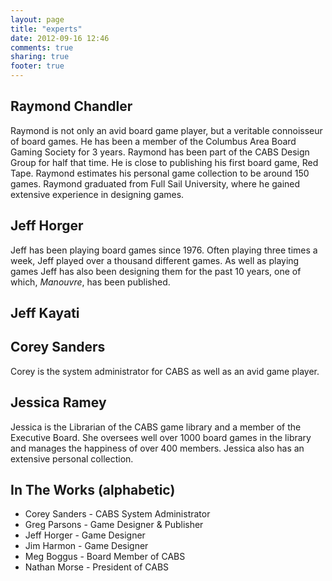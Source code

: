 ```yaml
---
layout: page
title: "experts"
date: 2012-09-16 12:46
comments: true
sharing: true
footer: true
---
```


<span id="ray"></span>
## Raymond Chandler

Raymond is not only an avid board game player, but a veritable
connoisseur of board games. He has been a member of the Columbus Area
Board Gaming Society for 3 years. Raymond has been part of the CABS
Design Group for half that time. He is close to publishing his first
board game, Red Tape. Raymond estimates his personal game collection
to be around 150 games. Raymond graduated from Full Sail University,
where he gained extensive experience in designing games.

<span id="jeffh"></span>
## Jeff Horger

Jeff has been playing board games since 1976. Often playing three times a week,
Jeff played over a thousand different games.  As well as playing games Jeff has
also been designing them for the past 10 years, one of which, *Manouvre*, has
been published.

<span id="jeffk"></span>
## Jeff Kayati

<span id="corey"></span>
## Corey Sanders

Corey is the system administrator for CABS as well as an avid game player.

<span id="jessica"></span>
## Jessica Ramey

Jessica is the Librarian of the CABS game library and a member of the
Executive Board. She oversees well over 1000 board games in the
library and manages the happiness of over 400 members. Jessica also has an
extensive personal collection.

## In The Works (alphabetic)

* Corey Sanders - CABS System Administrator
* Greg Parsons - Game Designer & Publisher
* Jeff Horger - Game Designer
* Jim Harmon - Game Designer
* Meg Boggus - Board Member of CABS
* Nathan Morse - President of CABS
